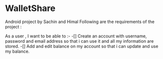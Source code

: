 # WalletShare
Android project by Sachin and Himal
Following are the requirements of the project :

 As a user , I want to be able to :-
-[] Create an account with username, password and email address so that i can use it and all my information are stored.
-[] Add and edit balance on my account so that i can update and use my balance.
 

